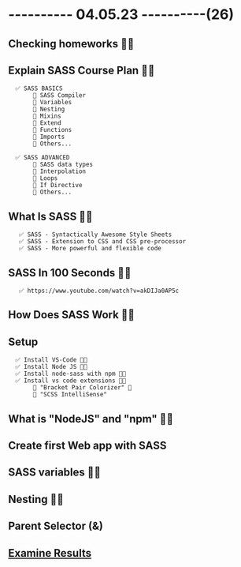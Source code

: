 # ---------- 04.05.23 ----------(26)

## Checking homeworks 👍🏻

## Explain SASS Course Plan 👍🏻

      ✅ SASS BASICS
           🎁 SASS Compiler
           🎁 Variables
           🎁 Nesting
           🎁 Mixins
           🎁 Extend
           🎁 Functions
           🎁 Imports
           🎁 Others...

      ✅ SASS ADVANCED
           🎁 SASS data types
           🎁 Interpolation
           🎁 Loops
           🎁 If Directive
           🎁 Others...

## What Is SASS 👍🏻

       ✅ SASS - Syntactically Awesome Style Sheets
       ✅ SASS - Extension to CSS and CSS pre-processor
       ✅ SASS - More powerful and flexible code

## SASS In 100 Seconds 👍🏻

       ✅ https://www.youtube.com/watch?v=akDIJa0AP5c

## How Does SASS Work 👍🏻

## Setup

      ✅ Install VS-Code 👍🏻
      ✅ Install Node JS 👍🏻
      ✅ Install node-sass with npm 👍🏻
      ✅ Install vs code extensions 👍🏻
           🎁 "Bracket Pair Colorizer" 🎁
           🎁 "SCSS IntelliSense"

## What is "NodeJS" and "npm" 👍🏻

## Create first Web app with SASS

## SASS variables 👍🏻

## Nesting 👍🏻

## Parent Selector (&)

## [Examine Results](https://bit.ly/41TaHIv)
